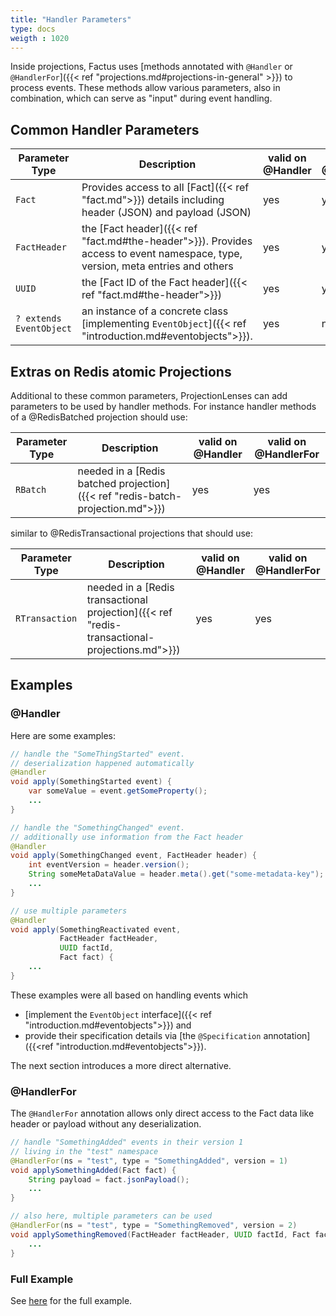 ```yaml
---
title: "Handler Parameters"
type: docs
weigth : 1020
---
```


Inside projections, Factus uses [methods annotated with `@Handler` or `@HandlerFor`]({{< ref "projections.md#projections-in-general" >}}) 
to process events. These methods allow various parameters, also in combination, which can serve as "input" during event handling.

##  Common Handler Parameters

| Parameter Type | Description                                                                                         |valid on @Handler|valid on @HandlerFor| 
|----------------|-----------------------------------------------------------------------------------------------------|--|--|
| `Fact`  | Provides access to all [Fact]({{< ref "fact.md">}}) details including header (JSON) and payload (JSON) | yes | yes |
| `FactHeader`  | the [Fact header]({{< ref "fact.md#the-header">}}). Provides access to event namespace, type, version, meta entries and others | yes | yes |
| `UUID`  | the [Fact ID of the Fact header]({{< ref "fact.md#the-header">}}) | yes | yes |
| `? extends EventObject`  | an instance of a concrete class [implementing `EventObject`]({{< ref "introduction.md#eventobjects">}}). | yes | no |
 

## Extras on Redis atomic Projections


Additional to these common parameters, ProjectionLenses can add parameters to be used by handler methods. 
For instance handler methods of a @RedisBatched projection should use:  

| Parameter Type | Description                                                                                         |valid on @Handler|valid on @HandlerFor|
|----------------|-----------------------------------------------------------------------------------------------------|--|--|
| `RBatch` | needed in a [Redis batched projection]({{< ref "redis-batch-projection.md">}})| yes | yes |

similar to @RedisTransactional projections that should use:

| Parameter Type | Description                                                                                         |valid on @Handler|valid on @HandlerFor|
|----------------|-----------------------------------------------------------------------------------------------------|--|--|
| `RTransaction` | needed in a [Redis transactional projection]({{< ref "redis-transactional-projections.md">}})| yes | yes |


## Examples

### @Handler

Here are some examples:

```java
// handle the "SomeThingStarted" event. 
// deserialization happened automatically
@Handler
void apply(SomethingStarted event) {
    var someValue = event.getSomeProperty();
    ...
}

// handle the "SomethingChanged" event.
// additionally use information from the Fact header
@Handler
void apply(SomethingChanged event, FactHeader header) {
    int eventVersion = header.version();
    String someMetaDataValue = header.meta().get("some-metadata-key");
    ...
}

// use multiple parameters
@Handler
void apply(SomethingReactivated event, 
           FactHeader factHeader, 
           UUID factId, 
           Fact fact) {
    ...
}
```

These examples were all based on handling events which 
- [implement the `EventObject` interface]({{< ref "introduction.md#eventobjects">}}) and
- provide their specification details via [the `@Specification` annotation]({{<ref "introduction.md#eventobjects">}}).

The next section introduces a more direct alternative. 


### @HandlerFor 


The `@HandlerFor` annotation allows only direct access to the Fact data like header or payload without any deserialization.   

```java 
// handle "SomethingAdded" events in their version 1 
// living in the "test" namespace
@HandlerFor(ns = "test", type = "SomethingAdded", version = 1)
void applySomethingAdded(Fact fact) {
    String payload = fact.jsonPayload();
    ...
}

// also here, multiple parameters can be used
@HandlerFor(ns = "test", type = "SomethingRemoved", version = 2)
void applySomethingRemoved(FactHeader factHeader, UUID factId, Fact fact) {
    ...
}
```

### Full Example

See [here](https://github.com/factcast/factcast/blob/master/factcast-itests/factcast-itests-factus/src/test/java/org/factcast/itests/factus/FactusVariousHandlerParametersDemoITest.java) for the full example.
